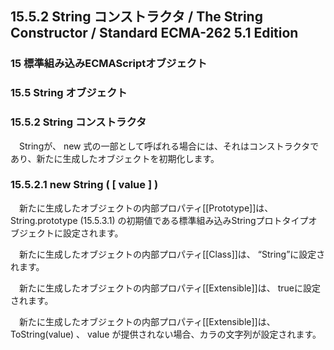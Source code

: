 15.5.2 String コンストラクタ / The String Constructor / Standard ECMA-262 5.1 Edition
-------------------------------------------------------------------------------------

### 15 標準組み込みECMAScriptオブジェクト

### 15.5 String オブジェクト

### 15.5.2 String コンストラクタ

　Stringが、 new 式の一部として呼ばれる場合には、それはコンストラクタであり、新たに生成したオブジェクトを初期化します。

### 15.5.2.1 new String ( [ value ] )

　新たに生成したオブジェクトの内部プロパティ[[Prototype]]は、 String.prototype (15.5.3.1) の初期値である標準組み込みStringプロトタイプオブジェクトに設定されます。

　新たに生成したオブジェクトの内部プロパティ[[Class]]は、 “String”に設定されます。

　新たに生成したオブジェクトの内部プロパティ[[Extensible]]は、 trueに設定されます。

　新たに生成したオブジェクトの内部プロパティ[[Extensible]]は、 ToString(value) 、 value が提供されない場合、カラの文字列が設定されます。
